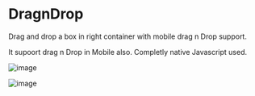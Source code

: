 # DragnDrop
Drag and drop a box in right container with mobile drag n Drop support.

It supoort drag n Drop in Mobile also.
Completly native Javascript used.

![image](https://github.com/vinaymcscet/DragnDrop/assets/25408620/0c5dd358-b0d4-4c37-a909-3ede2b1b226f)

![image](https://github.com/vinaymcscet/DragnDrop/assets/25408620/9bdce68b-cb0c-4c15-b6a2-9c5f53a3b4d6)


